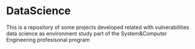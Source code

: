 # DataScience
This is a repository of some projects developed related with vulnerabilities data science as environment study part of the System&amp;Computer Engineering profesisonal program
